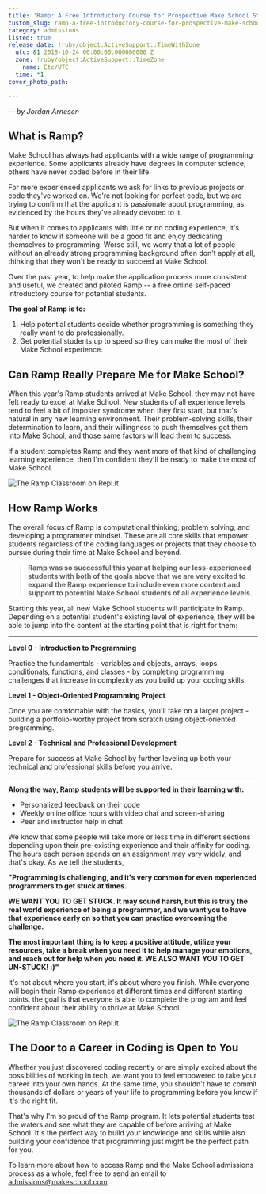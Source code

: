 ```yaml
---
title: 'Ramp: A Free Introductory Course for Prospective Make School Students'
custom_slug: ramp-a-free-introductory-course-for-prospective-make-school-students
category: admissions
listed: true
release_date: !ruby/object:ActiveSupport::TimeWithZone
  utc: &1 2018-10-24 00:00:00.000000000 Z
  zone: !ruby/object:ActiveSupport::TimeZone
    name: Etc/UTC
  time: *1
cover_photo_path: 

---
```

_-- by Jordan Arnesen_

## What is Ramp?
Make School has always had applicants with a wide range of programming experience. Some applicants already have degrees in computer science, others have never coded before in their life.

For more experienced applicants we ask for links to previous projects or code they've worked on. We're not looking for perfect code, but we are trying to confirm that the applicant is passionate about programming, as evidenced by the hours they've already devoted to it.

But when it comes to applicants with little or no coding experience, it's harder to know if someone will be a good fit and enjoy dedicating themselves to programming. Worse still, we worry that a lot of people without an already strong programming background often don't apply at all, thinking that they won't be ready to succeed at Make School.

Over the past year, to help make the application process more consistent and useful, we created and piloted Ramp -- a free online self-paced introductory course for potential students.

**The goal of Ramp is to:**

1.  Help potential students decide whether programming is something they really want to do professionally.
2.  Get potential students up to speed so they can make the most of their Make School experience.

## Can Ramp Really Prepare Me for Make School?
When this year's Ramp students arrived at Make School, they may not have felt ready to excel at Make School. New students of all experience levels tend to feel a bit of imposter syndrome when they first start, but that's natural in any new learning environment. Their problem-solving skills, their determination to learn, and their willingness to push themselves got them into Make School, and those same factors will lead them to success.

If a student completes Ramp and they want more of that kind of challenging learning experience, then I'm confident they'll be ready to make the most of Make School.

![The Ramp Classroom on Repl.it](https://res.cloudinary.com/makeschool/image/upload/v1540842690/Blog/ramp-functions-exercise.png "The Ramp Classroom on Repl.it")

## How Ramp Works
The overall focus of Ramp is computational thinking, problem solving, and developing a programmer mindset. These are all core skills that empower students regardless of the coding languages or projects that they choose to pursue during their time at Make School and beyond.

> **Ramp was so successful this year at helping our less-experienced students with both of the goals above that we are very excited to expand the Ramp experience to include even more content and support to potential Make School students of all experience levels.**

Starting this year, all new Make School students will participate in Ramp. Depending on a potential student's existing level of experience, they will be able to jump into the content at the starting point that is right for them:

---
**Level 0 - Introduction to Programming**

Practice the fundamentals - variables and objects, arrays, loops, conditionals, functions, and classes - by completing programming challenges that increase in complexity as you build up your coding skills.

**Level 1 - Object-Oriented Programming Project**

Once you are comfortable with the basics, you'll take on a larger project - building a portfolio-worthy project from scratch using object-oriented programming.

**Level 2 - Technical and Professional Development**

Prepare for success at Make School by further leveling up both your technical and professional skills before you arrive.

---

**Along the way, Ramp students will be supported in their learning with:**

-   Personalized feedback on their code
-   Weekly online office hours with video chat and screen-sharing
-   Peer and instructor help in chat

We know that some people will take more or less time in different sections depending upon their pre-existing experience and their affinity for coding. The hours each person spends on an assignment may vary widely, and that's okay. As we tell the students,

**"Programming is challenging, and it's very common for even experienced programmers to get stuck at times.**

**WE WANT YOU TO GET STUCK. It may sound harsh, but this is truly the real world experience of being a programmer, and we want you to have that experience early on so that you can practice overcoming the challenge.**

**The most important thing is to keep a positive attitude, utilize your resources, take a break when you need it to help manage your emotions, and reach out for help when you need it. WE ALSO WANT YOU TO GET UN-STUCK! :)"**

It's not about where you start, it's about where you finish. While everyone will begin their Ramp experience at different times and different starting points, the goal is that everyone is able to complete the program and feel confident about their ability to thrive at Make School.

![The Ramp Classroom on Repl.it](https://res.cloudinary.com/makeschool/image/upload/v1540842689/Blog/ramp-colorful-creatures-exercise.png "The Ramp Classroom on Repl.it")

## The Door to a Career in Coding is Open to You
Whether you just discovered coding recently or are simply excited about the possibilities of working in tech, we want you to feel empowered to take your career into your own hands. At the same time, you shouldn't have to commit thousands of dollars or years of your life to programming before you know if it's the right fit.

That's why I'm so proud of the Ramp program. It lets potential students test the waters and see what they are capable of before arriving at Make School. It's the perfect way to build your knowledge and skills while also building your confidence that programming just might be the perfect path for you.

To learn more about how to access Ramp and the Make School admissions process as a whole, feel free to send an email to <admissions@makeschool.com>.